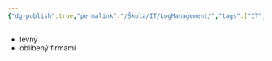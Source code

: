 ```yaml
---
{"dg-publish":true,"permalink":"/Škola/IT/LogManagement/","tags":["IT","Software"],"created":"2024-05-08T16:07:51.874+02:00","updated":"2024-05-08T16:10:12.874+02:00"}
---
```


- levný
- oblíbený firmami